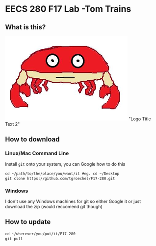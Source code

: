 # EECS 280 F17 Lab -Tom Trains
## What is this?
![Image](https://github.com/tgroechel/F17-280/blob/master/other/pictures/crabster.jpg) "Logo Title Text 2"

## How to download
### Linux/Mac Command Line
Install `git` onto your system, you can Google how to do this
~~~
cd ~/path/to/the/place/you/want/it #eg. cd ~/Desktop
git clone https://github.com/tgroechel/F17-280.git
~~~
### Windows
I don't use any Windows machines for git so either Google it or just download the zip (would reccomend git though)

## How to update
~~~
cd ~/wherever/you/put/it/F17-280
git pull
~~~

